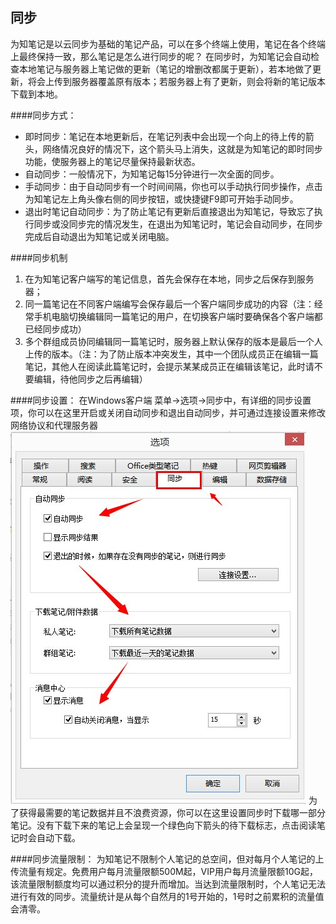 ## 同步
为知笔记是以云同步为基础的笔记产品，可以在多个终端上使用，笔记在各个终端上最终保持一致，那么笔记是怎么进行同步的呢？
在同步时，为知笔记会自动检查本地笔记与服务器上笔记做的更新（笔记的增删改都属于更新），若本地做了更新，将会上传到服务器覆盖原有版本；若服务器上有了更新，则会将新的笔记版本下载到本地。

####同步方式：

- 即时同步：笔记在本地更新后，在笔记列表中会出现一个向上的待上传的箭头，网络情况良好的情况下，这个箭头马上消失，这就是为知笔记的即时同步功能，使服务器上的笔记尽量保持最新状态。
- 自动同步：一般情况下，为知笔记每15分钟进行一次全面的同步。
- 手动同步：由于自动同步有一个时间间隔，你也可以手动执行同步操作，点击为知笔记左上角头像右侧的同步按钮，或快捷键F9即可开始手动同步。
- 退出时笔记自动同步：为了防止笔记有更新后直接退出为知笔记，导致忘了执行同步或没同步完的情况发生，在退出为知笔记时，笔记会自动同步，在同步完成后自动退出为知笔记或关闭电脑。



####同步机制

1. 在为知笔记客户端写的笔记信息，首先会保存在本地，同步之后保存到服务器；
2. 同一篇笔记在不同客户端编写会保存最后一个客户端同步成功的内容（注：经常手机电脑切换编辑同一篇笔记的用户，在切换客户端时要确保各个客户端都已经同步成功）
3. 多个群组成员协同编辑同一篇笔记时，服务器上默认保存的版本是最后一个人上传的版本。（注：为了防止版本冲突发生，其中一个团队成员正在编辑一篇笔记，其他人在阅读此篇笔记时，会提示某某成员正在编辑该笔记，此时请不要编辑，待他同步之后再编辑）

####同步设置：
在Windows客户端 菜单->选项->同步中，有详细的同步设置项，你可以在这里开启或关闭自动同步和退出自动同步，并可通过连接设置来修改网络协议和代理服务器</br>![W9](img\W9.jpg)
为了获得最需要的笔记数据并且不浪费资源，你可以在这里设置同步时下载哪一部分笔记。没有下载下来的笔记上会呈现一个绿色向下箭头的待下载标志，点击阅读笔记时会自动下载。

####同步流量限制：
为知笔记不限制个人笔记的总空间，但对每月个人笔记的上传流量有规定。免费用户每月流量限额500M起，VIP用户每月流量限额10G起，该流量限制额度均可以通过积分的提升而增加。当达到流量限制时，个人笔记无法进行有效的同步。流量统计是从每个自然月的1号开始的，1号时之前累积的流量值会清零。
